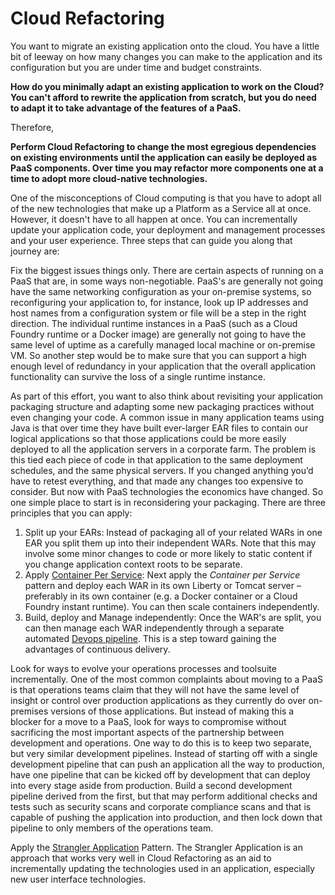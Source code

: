 # Cloud Refactoring

You want to migrate an existing application onto the cloud.  You have a little bit of leeway on how many changes you can make to the application and its configuration but you are under time and budget constraints.

**How do you minimally adapt an existing application to work on the Cloud?  You can't afford to rewrite the application from scratch, but you do need to adapt it to take advantage of the features of a PaaS.**

Therefore,

**Perform Cloud Refactoring to change the most egregious dependencies on existing environments until the application can easily be deployed as PaaS components.  Over time you may refactor more components one at a time to adopt more cloud-native technologies.**

One of the misconceptions of Cloud computing is that you have to adopt all of the new technologies that make up a Platform as a Service all at once.  However, it doesn't have to all happen at once.  You can incrementally update your application code, your deployment and management processes and your user experience.  Three steps that can guide you along that journey are:

Fix the biggest issues things only.  There are certain aspects of running on a PaaS that are, in some ways non-negotiable.  PaaS's are generally not going have the same networking configuration as your on-premise systems, so reconfiguring your application to, for instance, look up IP addresses and host names from a configuration system or file will be a step in the right direction.  The individual runtime instances in a PaaS (such as a Cloud Foundry runtime or a Docker image) are generally not going to have the same level of uptime as a carefully managed local machine or on-premise VM. So another step would be to make sure that you can support a high enough level of redundancy in your application that the overall application functionality can survive the loss of a single runtime instance.

As part of this effort, you want to also think about revisiting your application packaging structure and adapting some new packaging practices without even changing your code.  A common issue in many application teams using Java is that over time they have built ever-larger EAR files to contain our logical applications so that those applications could be more easily deployed to all the application servers in a corporate farm.  The problem is this tied each piece of code in that application to the same deployment schedules, and the same physical servers.  If you changed anything you’d have to retest everything, and that made any changes too expensive to consider.  But now with PaaS technologies the economics have changed.  So one simple place to start is in reconsidering your packaging.  There are three principles that you can apply:

1. Split up your EARs: Instead of packaging all of your related WARs in one EAR you split them up into their independent WARs.  Note that this may involve some minor changes to code or more likely to static content if you change application context roots to be separate.
2. Apply [Container Per Service](../Cloud-Native-DevOps/Container-Per-Service.md): Next apply the *Container per Service* pattern and deploy each WAR in its own Liberty or Tomcat server – preferably in its own container (e.g. a Docker container or a Cloud Foundry instant runtime).  You can then scale containers independently.
3. Build, deploy and Manage independently: Once the WAR's are split, you can then manage each WAR independently through a separate automated [Devops pipeline](../Cloud-Native-DevOps/CD-Pipeline.md).  This is a step toward gaining the advantages of continuous delivery. 

Look for ways to evolve your operations processes and toolsuite incrementally.  One of the most common complaints about moving to a PaaS is that operations teams claim that they will not have the same level of insight or control over production applications as they currently do over on-premises versions of those applications.  But instead of making this a blocker for a move to a PaaS, look for ways to compromise without sacrificing the most important aspects of the partnership between development and operations.  One way to do this is to keep two separate, but very similar development pipelines.  Instead of starting off with a single development pipeline that can push an application all the way to production, have one pipeline that can be kicked off by development that can deploy into every stage aside from production.  Build a second development pipeline derived from the first, but that may perform additional checks and tests such as security scans and corporate compliance scans and that is capable of pushing the application into production, and then lock down that pipeline to only members of the operations team.

Apply the [Strangler Application](Strangler-App.md) Pattern.  The Strangler Application is an approach that works very well in Cloud Refactoring as an aid to incrementally updating the technologies used in an application, especially new user interface technologies.
